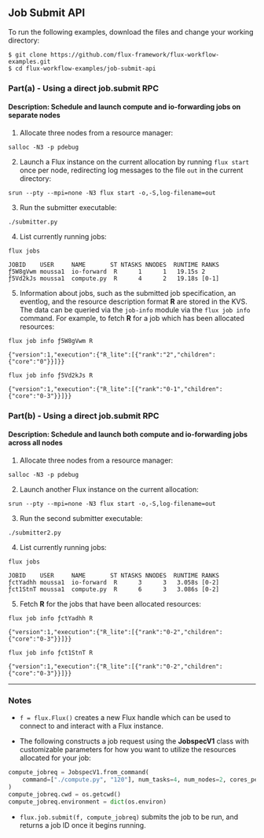 ## Job Submit API

To run the following examples, download the files and change your working directory:

```
$ git clone https://github.com/flux-framework/flux-workflow-examples.git
$ cd flux-workflow-examples/job-submit-api
```

### Part(a) - Using a direct job.submit RPC

#### Description: Schedule and launch compute and io-forwarding jobs on separate nodes

1. Allocate three nodes from a resource manager:

`salloc -N3 -p pdebug`

2. Launch a Flux instance on the current allocation by running `flux start` once per node, redirecting log messages to the file `out` in the current directory:

`srun --pty --mpi=none -N3 flux start -o,-S,log-filename=out`

3. Run the submitter executable:

`./submitter.py`

4. List currently running jobs:

`flux jobs`

```
JOBID    USER     NAME       ST NTASKS NNODES  RUNTIME RANKS
ƒ5W8gVwm moussa1  io-forward  R      1      1   19.15s 2
ƒ5Vd2kJs moussa1  compute.py  R      4      2   19.18s [0-1]
```

5. Information about jobs, such as the submitted job specification, an eventlog, and the resource description format **R** are stored in the KVS. The data can be queried via the `job-info` module via the `flux job info` command. For example, to fetch **R** for a job which has been allocated resources:

`flux job info ƒ5W8gVwm R`

```
{"version":1,"execution":{"R_lite":[{"rank":"2","children":{"core":"0"}}]}}
```

`flux job info ƒ5Vd2kJs R`

```
{"version":1,"execution":{"R_lite":[{"rank":"0-1","children":{"core":"0-3"}}]}}
```

### Part(b) - Using a direct job.submit RPC

#### Description: Schedule and launch both compute and io-forwarding jobs across all nodes

1. Allocate three nodes from a resource manager:

`salloc -N3 -p pdebug`

2. Launch another Flux instance on the current allocation:

`srun --pty --mpi=none -N3 flux start -o,-S,log-filename=out`

3. Run the second submitter executable:

`./submitter2.py`

4. List currently running jobs:

`flux jobs`

```
JOBID    USER     NAME       ST NTASKS NNODES  RUNTIME RANKS
ƒctYadhh moussa1  io-forward  R      3      3   3.058s [0-2]
ƒct1StnT moussa1  compute.py  R      6      3   3.086s [0-2]
```

5. Fetch **R** for the jobs that have been allocated resources:

`flux job info ƒctYadhh R`

```
{"version":1,"execution":{"R_lite":[{"rank":"0-2","children":{"core":"0-3"}}]}}
```

`flux job info ƒct1StnT R`

```
{"version":1,"execution":{"R_lite":[{"rank":"0-2","children":{"core":"0-3"}}]}}
```

---

### Notes

- `f = flux.Flux()` creates a new Flux handle which can be used to connect to and interact with a Flux instance.


- The following constructs a job request using the **JobspecV1** class with customizable parameters for how you want to utilize the resources allocated for your job:
```python
compute_jobreq = JobspecV1.from_command(
    command=["./compute.py", "120"], num_tasks=4, num_nodes=2, cores_per_task=2
)
compute_jobreq.cwd = os.getcwd()
compute_jobreq.environment = dict(os.environ)
```

- `flux.job.submit(f, compute_jobreq)` submits the job to be run, and returns a job ID once it begins running.
